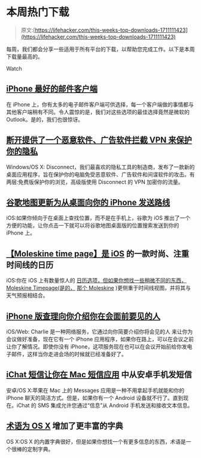 # 本周热门下载

> 原文:[https://lifehacker.com/this-weeks-top-downloads-1711111423](https://lifehacker.com/this-weeks-top-downloads-1711111423)

每周，我们都会分享一些适用于所有平台的下载，以帮助您完成工作。以下是本周下载量最高的。

Watch

## [iPhone 最好的邮件客户端](http://lifehacker.com/the-best-email-client-for-iphone-5810895)

在 iPhone 上，你有太多的电子邮件客户端可供选择，每一个客户端做的事情都与其他客户端稍有不同。令人震惊的是，我们对这些选项的最佳选择竟然是微软的 Outlook。是的，我们也很惊讶。

## [断开提供了一个恶意软件、广告软件拦截 VPN 来保护你的隐私](http://lifehacker.com/disconnect-offers-a-malware-adware-blocking-vpn-to-pro-1710493422)

Windows/OS X: Disconnect，我们最喜欢的隐私工具的制造商，发布了一款新的桌面应用程序，旨在保护你的电脑免受恶意软件、广告软件和间谍软件的攻击。有两层:免费版保护你的浏览，高级版使用 Disconnect 的 VPN 加密你的流量。

## [谷歌地图更新为从桌面向你的 iPhone 发送路线](http://lifehacker.com/google-maps-updated-to-send-directions-from-desktop-to-1710149509)

iOS:如果你倾向于在桌面上查找位置，而不是在手机上，谷歌为 iOS 推出了一个方便的功能，让你点击一下就可以将谷歌地图桌面版的位置搜索发送到你的 iPhone 上。

## [【Moleskine time page】是 iOS](http://lifehacker.com/moleskine-timepage-is-a-sleek-timeline-focused-calenda-1710659674) 的一款时尚、注重时间线的日历

iOS:你在 iOS 上有数量惊人的 [日历选项，但如果你想找一些稍微不同的东西，Moleskine Timepage(是的，](https://lifehacker.com/the-best-calendar-app-for-iphone-5833969) [那个 Moleskine](https://lifehacker.com/most-popular-paper-notebook-moleskine-1171096770) )更侧重于时间线视图，并将其与天气预报相结合。

## [iPhone 版查理向你介绍你在会面前要见的人](http://lifehacker.com/charlie-for-iphone-introduces-you-to-who-youll-meet-bef-1708312576)

iOS/Web: Charlie 是一种网络服务，它通过向你简要介绍你将会见的人 来让你为会议做好准备，现在它有一个 iPhone 应用程序，如果你在路上，可以在会议之前让你了解情况。即使你没有 iPhone，这项服务现在也可以在会议开始前给你发电子邮件，这样当你走进会场的时候就已经准备好了。

## [iChat 短信让你在 Mac 短信应用](http://lifehacker.com/sms-for-ichat-lets-you-text-from-android-phones-in-the-1709261733) 中从安卓手机发短信

安卓/OS X:苹果在 Mac 上的 Messages 应用是一种不用拿起手机就能和你的 iPhone 聊天的简洁方式。但是，如果你有一个 Android 设备就不行了。直到现在。iChat 的 SMS 集成允许您通过“信息”从 Android 手机发送和接收文本信息。

## [术语为 OS X](http://lifehacker.com/terminology-adds-a-more-informative-dictionary-to-os-x-1710381677) 增加了更丰富的字典

OS X:OS X 的内置字典很好，但是如果你想找一个有更多信息的东西，术语是一个很棒的定制字典。